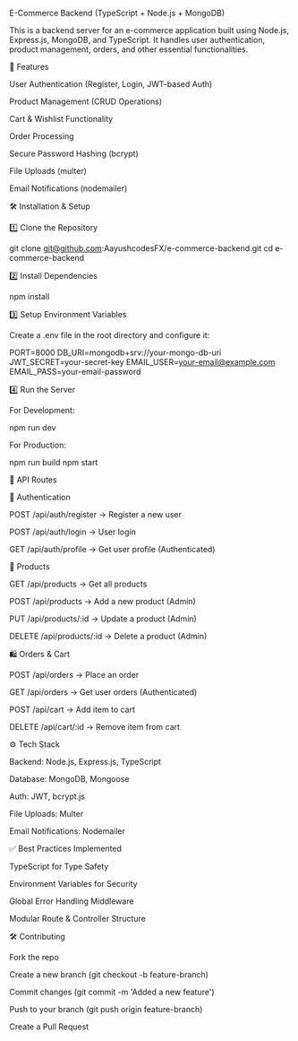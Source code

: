 E-Commerce Backend (TypeScript + Node.js + MongoDB)

This is a backend server for an e-commerce application built using Node.js, Express.js, MongoDB, and TypeScript. It handles user authentication, product management, orders, and other essential functionalities.

🚀 Features

User Authentication (Register, Login, JWT-based Auth)

Product Management (CRUD Operations)

Cart & Wishlist Functionality

Order Processing

Secure Password Hashing (bcrypt)

File Uploads (multer)

Email Notifications (nodemailer)

🛠️ Installation & Setup

1️⃣ Clone the Repository

git clone git@github.com:AayushcodesFX/e-commerce-backend.git
cd e-commerce-backend

2️⃣ Install Dependencies

npm install

3️⃣ Setup Environment Variables

Create a .env file in the root directory and configure it:

PORT=8000
DB_URI=mongodb+srv://your-mongo-db-uri
JWT_SECRET=your-secret-key
EMAIL_USER=your-email@example.com
EMAIL_PASS=your-email-password

4️⃣ Run the Server

For Development:

npm run dev

For Production:

npm run build
npm start

📌 API Routes

🔑 Authentication

POST /api/auth/register → Register a new user

POST /api/auth/login → User login

GET /api/auth/profile → Get user profile (Authenticated)

🛒 Products

GET /api/products → Get all products

POST /api/products → Add a new product (Admin)

PUT /api/products/:id → Update a product (Admin)

DELETE /api/products/:id → Delete a product (Admin)

🛍️ Orders & Cart

POST /api/orders → Place an order

GET /api/orders → Get user orders (Authenticated)

POST /api/cart → Add item to cart

DELETE /api/cart/:id → Remove item from cart

⚙️ Tech Stack

Backend: Node.js, Express.js, TypeScript

Database: MongoDB, Mongoose

Auth: JWT, bcrypt.js

File Uploads: Multer

Email Notifications: Nodemailer

✅ Best Practices Implemented

TypeScript for Type Safety

Environment Variables for Security

Global Error Handling Middleware

Modular Route & Controller Structure

🛠️ Contributing

Fork the repo

Create a new branch (git checkout -b feature-branch)

Commit changes (git commit -m 'Added a new feature')

Push to your branch (git push origin feature-branch)

Create a Pull Request

